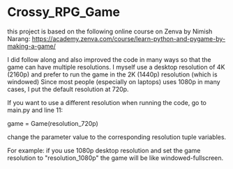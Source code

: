 # Crossy_RPG_Game

this project is based on the following online course on Zenva by Nimish Narang:
https://academy.zenva.com/course/learn-python-and-pygame-by-making-a-game/

I did follow along and also improved the code in many ways so that the game can have multiple resolutions.
I myself use a desktop resolution of 4K (2160p) and prefer to run the game in the 2K (1440p) resolution (which is windowed)
Since most people (especially on laptops) uses 1080p in many cases, I put the default resolution at 720p.

If you want to use a different resolution when running the code, go to main.py and line 11:
  
  game = Game(resolution_720p)

change the parameter value to the corresponding resolution tuple variables.

For example: if you use 1080p desktop resolution and set the game resolution to "resolution_1080p" the game will be like windowed-fullscreen.
